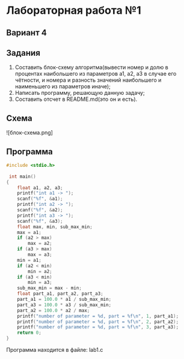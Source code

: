 # Лабораторная работа №1
## Вариант 4
## Задания
1. Составить блок-схему алгоритма(вывести номер и долю в процентах наибольшего из параметров a1, a2, a3 в случае его чётности, и номера и разность значений наибольшего и наименьшего из параметров иначе);
2. Написать программу, решающую данную задачу;
3. Составить отсчет в README.md(это он и есть).
## Cхема
![блок-схема.png]
## Программа
```c
#include <stdio.h>
 
 int main()
{
    float a1, a2, a3;
    printf("int a1 -> ");
    scanf("%f", &a1);
    printf("int a2 -> ");
    scanf("%f", &a2);
    printf("int a3 -> ");
    scanf("%f", &a3);
    float max, min, sub_max_min;
    max = a1;
    if (a2 > max)
        max = a2;
    if (a3 > max)
        max = a3;
    min = a1;
    if (a2 < min)
        min = a2;
    if (a3 < min)
        min = a3;
    sub_max_min = max - min;
    float part_a1, part_a2, part_a3;
    part_a1 = 100.0 * a1 / sub_max_min;
    part_a3 = 100.0 * a3 / sub_max_min;
    part_a2 = 100.0 * a2 / max;
    printf("number of parameter = %d, part = %f\n", 1, part_a1);
    printf("number of parameter = %d, part = %f\n", 2, part_a2);
    printf("number of parameter = %d, part = %f\n", 3, part_a3);
    return 0;
}
```
Программа находится в файле: lab1.c


